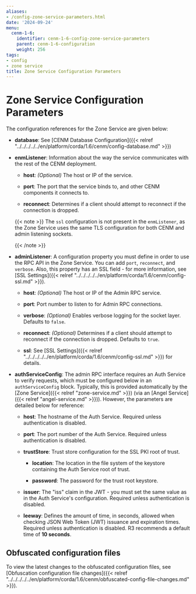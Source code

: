 ```yaml
---
aliases:
- /config-zone-service-parameters.html
date: '2024-09-24'
menu:
  cenm-1-6:
    identifier: cenm-1-6-config-zone-service-parameters
    parent: cenm-1-6-configuration
    weight: 256
tags:
- config
- zone service
title: Zone Service Configuration Parameters
---
```


# Zone Service Configuration Parameters

The configuration references for the Zone Service are given below:

* **database**:
See [CENM Database Configuration]({{< relref "../../../../../en/platform/corda/1.6/cenm/config-database.md" >}})

* **enmListener**:
Information about the way the service communicates with the rest of the CENM deployment.

  * **host**:
  *(Optional)* The host or IP of the service.

  * **port**:
  The port that the service binds to, and other CENM components it connects to.

  * **reconnect**:
  Determines if a client should attempt to reconnect if the connection is dropped.

  {{< note >}}
  The `ssl` configuration is not present in the `enmListener`, as the Zone Service uses the same TLS configuration for both CENM and admin listening sockets.

  {{< /note >}}

* **adminListener**:
  A configuration property you must define in order to use the RPC API in the Zone Service.
  You can add `port`, `reconnect`, and `verbose`. Also, this property has an SSL field - for more information, see [SSL Settings]({{< relref "../../../../../en/platform/corda/1.6/cenm/config-ssl.md" >}}).

  * **host**:
    *(Optional)* The host or IP of the Admin RPC service.

  * **port**:
    Port number to listen to for Admin RPC connections.

  * **verbose**:
    *(Optional)* Enables verbose logging for the socket layer. Defaults to `false`.

  * **reconnect**:
    *(Optional)* Determines if a client should attempt to reconnect if the connection is dropped. Defaults to `true`.

  * **ssl**:
    See [SSL Settings]({{< relref "../../../../../en/platform/corda/1.6/cenm/config-ssl.md" >}}) for details.

* **authServiceConfig**:
  The admin RPC interface requires an Auth Service to verify requests, which must be configured below in an `authServiceConfig` block. Typically, this is provided automatically by the [Zone Service]({{< relref "zone-service.md" >}}) (via an [Angel Service]({{< relref "angel-service.md" >}})). However, the parameters are detailed below for reference:

  * **host**:
    The hostname of the Auth Service. Required unless authentication is disabled.

  * **port**:
    The port number of the Auth Service. Required unless authentication is disabled.

  * **trustStore**:
  Trust store configuration for the SSL PKI root of trust.

    * **location**:
    The location in the file system of the keystore containing the Auth Service root of trust.

    * **password**:
    The password for the trust root keystore.

  * **issuer**:
    The \"iss\" claim in the JWT - you must set the same value as in the Auth Service's configuration. Required unless authentication is disabled.

  * **leeway**:
    Defines the amount of time, in seconds, allowed when checking JSON Web Token (JWT) issuance and expiration times. Required unless authentication is disabled. R3 recommends a default time of **10 seconds**.

## Obfuscated configuration files

To view the latest changes to the obfuscated configuration files,
see [Obfuscation configuration file changes]({{< relref "../../../../../en/platform/corda/1.6/cenm/obfuscated-config-file-changes.md" >}}).
